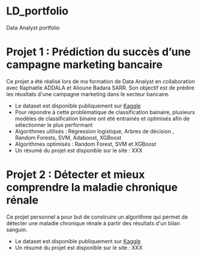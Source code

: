 # LD_portfolio
Data Analyst portfolio

# Projet 1 : Prédiction du succès d’une campagne marketing bancaire

Ce projet a été réalisé lors de ma formation de Data Analyst en collaboration avec Raphaële ADDALA et Alioune Badara SARR.
Son objectif est de prédire les réusltats d'une campagne marketing dans le secteur bancaire.

* Le dataset est disponible publiquement sur [Kaggle](https://www.kaggle.com/janiobachmann/bank-marketing-dataset)
* Pour répondre à cette problématique de classification bainaire, plusieurs modèles de classification binaire ont été entrainés et optimisés afin de sélectionner le plus performant 
* Algorithmes utilisés : Régression logistique, Arbres de décision , Random Forests, SVM, Adaboost, XGBoost
* Algorithmes optimisés : Random Forest, SVM et XGBoost
* Un résumé du projet est disponible sur le site : XXX 


# Projet 2 : Détecter et mieux comprendre la maladie chronique rénale

Ce projet personnel a pour but de construire un algorithme qui permet de détecter une maladie chronique rénale à partir des résultats d'un bilan sanguin.

* Le dataset est disponible publiquement sur [Kaggle](https://www.kaggle.com/datasets/mansoordaku/ckdisease)
* Un résumé du projet est disponible sur le site : XXX 
